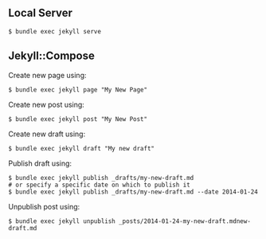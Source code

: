 ## Local Server

    $ bundle exec jekyll serve

## Jekyll::Compose

Create new page using:

    $ bundle exec jekyll page "My New Page"

Create new post using:

    $ bundle exec jekyll post "My New Post"

Create new draft using:

    $ bundle exec jekyll draft "My new draft"

Publish draft using:

    $ bundle exec jekyll publish _drafts/my-new-draft.md
    # or specify a specific date on which to publish it
    $ bundle exec jekyll publish _drafts/my-new-draft.md --date 2014-01-24

Unpublish post using:

    $ bundle exec jekyll unpublish _posts/2014-01-24-my-new-draft.mdnew-draft.md